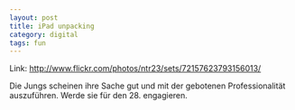 ```yaml
---
layout: post
title: iPad unpacking
category: digital
tags: fun
---
```


Link: http://www.flickr.com/photos/ntr23/sets/72157623793156013/

Die Jungs scheinen ihre Sache gut und mit der gebotenen Professionalität auszuführen. Werde sie für den 28. engagieren.